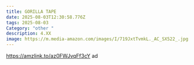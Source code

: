 ```yaml
---
title: GORILLA TAPE
date: 2025-08-03T12:30:58.776Z
tags: 2025-08-03
Category: "other "
description: 4.XX
image: https://m.media-amazon.com/images/I/719JxtTvmkL._AC_SX522_.jpg
---
```

https://amzlink.to/az0FWJvqFf3cY      ad